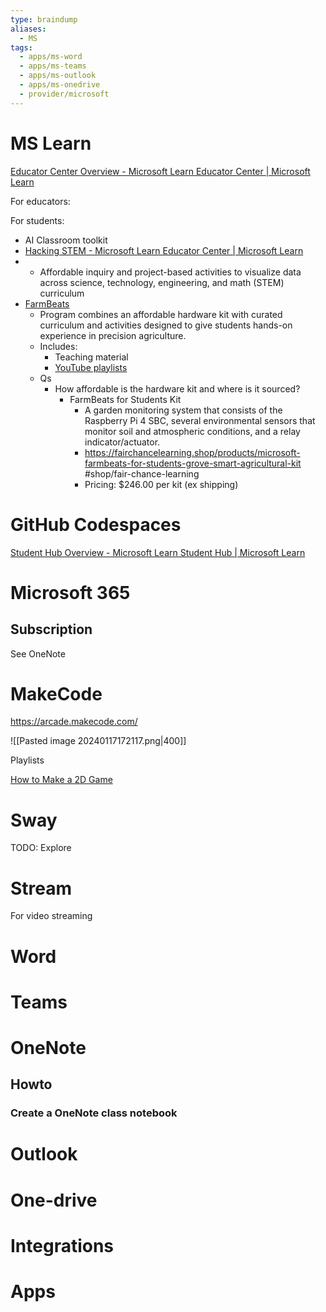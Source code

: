 ```yaml
---
type: braindump
aliases:
  - MS
tags:
  - apps/ms-word
  - apps/ms-teams
  - apps/ms-outlook
  - apps/ms-onedrive
  - provider/microsoft
---
```



# MS Learn

[Educator Center Overview - Microsoft Learn Educator Center | Microsoft Learn](https://learn.microsoft.com/en-us/training/educator-center/)

For educators:



For students:
- AI Classroom toolkit
- [Hacking STEM - Microsoft Learn Educator Center | Microsoft Learn](https://learn.microsoft.com/en-us/training/educator-center/instructor-materials/hacking-stem)
- 
	- Affordable inquiry and project-based activities to visualize data across science, technology, engineering, and math (STEM) curriculum
- [FarmBeats](https://learn.microsoft.com/en-us/training/educator-center/instructor-materials/farmbeats-for-students)
	- Program combines an affordable hardware kit with curated curriculum and activities designed to give students hands-on experience in precision agriculture. 
	- Includes:
		- Teaching material
		- [YouTube playlists](https://www.youtube.com/@farmbeatsforstudents3254/playlists)
	- Qs
		- How affordable is the hardware kit and where is it sourced?
			- FarmBeats for Students Kit 
				- A garden monitoring system that consists of the Raspberry Pi 4 SBC, several environmental sensors that monitor soil and atmospheric conditions, and a relay indicator/actuator.
				- https://fairchancelearning.shop/products/microsoft-farmbeats-for-students-grove-smart-agricultural-kit #shop/fair-chance-learning 
				- Pricing: $246.00 per kit (ex shipping)


# GitHub Codespaces

[Student Hub Overview - Microsoft Learn Student Hub | Microsoft Learn](https://learn.microsoft.com/en-us/training/student-hub/github-codespaces-for-students)






# Microsoft 365

## Subscription
See OneNote


# MakeCode

https://arcade.makecode.com/

![[Pasted image 20240117172117.png|400]]

Playlists

[How to Make a 2D Game](https://www.youtube.com/playlist?list=PLMMBk9hE-SepfPK6z19t6aAfwbOQNY6K7)


# Sway

TODO: Explore

# Stream
For video streaming


# Word


# Teams


# OneNote

## Howto

### Create a OneNote class notebook


# Outlook



# One-drive


# Integrations


# Apps




